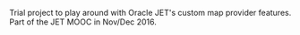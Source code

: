 Trial project to play around with Oracle JET's custom map provider features.
Part of the JET MOOC in Nov/Dec 2016.

